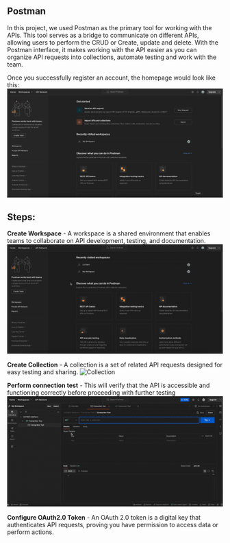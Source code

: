Postman
---
In this project, we used Postman as the primary tool for working with the APIs. This tool serves as a bridge to communicate on different APIs, allowing users to perform the CRUD or Create, update and delete. With the Postman interface, it makes working with the API easier as you can organize API requests into collections, automate testing and work with the team.


Once you successfully register an account, the homepage would look like this:
![Hompage](images/1-homepage.png)


Steps:
---
**Create Workspace** - A workspace is a shared environment that enables teams to collaborate on API development, testing, and documentation.
![Workspace](images/workspace.gif)

**Create Collection** - A collection is a set of related API requests designed for easy testing and sharing.
![Collection](images/collection.gif)

**Perform connection test** - This will verify that the API is accessible and functioning correctly before proceeding with further testing
![Connection Test](images/Connection-Test.gif)

**Configure OAuth2.0 Token** - An OAuth 2.0 token is a digital key that authenticates API requests, proving you have permission to access data or perform actions.


